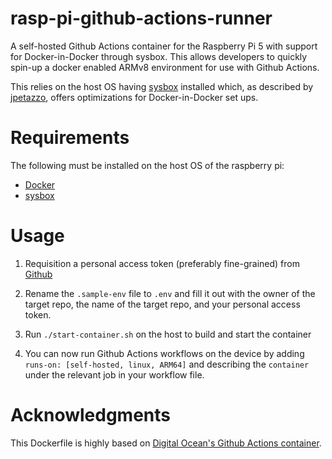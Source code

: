 # rasp-pi-github-actions-runner
A self-hosted Github Actions container for the Raspberry Pi 5 with support for Docker-in-Docker through sysbox. This
allows developers to quickly spin-up a docker enabled ARMv8 environment for use with Github Actions.

This relies on the host OS having [sysbox](https://github.com/nestybox/sysbox) installed which, as described by 
[jpetazzo](https://jpetazzo.github.io/2015/09/03/do-not-use-docker-in-docker-for-ci/), offers optimizations for
Docker-in-Docker set ups.

# Requirements
The following must be installed on the host OS of the raspberry pi:
- [Docker](https://docs.docker.com/engine/install/)
- [sysbox](https://github.com/nestybox/sysbox/blob/master/docs/user-guide/install-package.md#installing-sysbox)

# Usage
1) Requisition a personal access token (preferably fine-grained) from [Github](https://github.com/settings/apps)

2) Rename the `.sample-env` file to `.env` and fill it out with the owner of the target repo, the name of the target
repo, and your personal access token.

3) Run `./start-container.sh` on the host to build and start the container

4) You can now run Github Actions workflows on the device by adding `runs-on: [self-hosted, linux, ARM64]`
and describing the `container` under the relevant job in your workflow file.

# Acknowledgments 
This Dockerfile is highly based on [Digital Ocean's Github Actions container](
https://testdriven.io/blog/github-actions-docker/).
